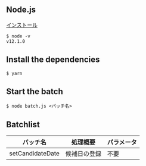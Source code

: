 ## Node.js
[インストール](https://paper.dropbox.com/doc/Node.jsVue--AvqWG0JbiMEd1aLQc~FqYGFWAg-zJQ5kktH0KQZUJwTc1Sir)
```
$ node -v
v12.1.0
```

## Install the dependencies
```
$ yarn
```

## Start the batch
```
$ node batch.js <バッチ名>
```

## Batchlist
| バッチ名 | 処理概要 | パラメータ |
| --- | --- | --- |
| setCandidateDate | 候補日の登録	|	不要 |